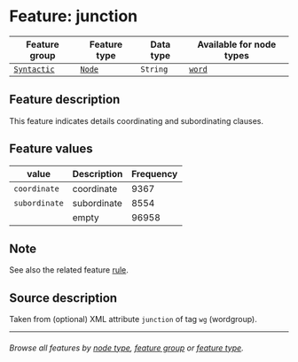 # Feature: junction

Feature group | Feature type | Data type | Available for node types
---  | --- | --- | --- 
[`Syntactic`](featuresbygroup.md#syntactic-features) | [`Node`](featuresbyfeaturetype.md#node-features) | `String` | [`word`](featuresbynodetype.md#word-nodes)

## Feature description 

This feature indicates details coordinating and subordinating clauses.

## Feature values 

value | Description | Frequency
---  | --- | --- 
`coordinate` | coordinate | 9367
`subordinate` |  subordinate | 8554
` `  | empty | 96958

## Note
See also the related feature [rule](rule.md).

## Source description

Taken from (optional) XML attribute `junction` of tag `wg` (wordgroup).


---
###### *Browse all features by [node type](featuresbynodetype.md#readme), [feature group](featuresbygroup.md#readme) or [feature type](featuresbyfeaturetype.md#readme).*

